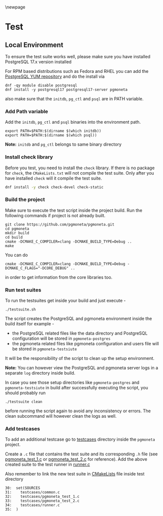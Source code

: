 \newpage

# Test

## Local Environment

To ensure the test suite works well, please make sure you have installed PostgreSQL 17.x version installed

For RPM based distributions such as Fedora and RHEL you can add the
[PostgreSQL YUM repository](https://yum.postgresql.org/) and do the install via

```
dnf -qy module disable postgresql
dnf install -y postgresql17 postgresql17-server pgmoneta
```

also make sure that the `initdb`, `pg_ctl` and `psql` are in PATH variable.

### Add Path variable

Add the `initdb`, `pg_ctl` and `psql` binaries into the environment path.

```
export PATH=$PATH:$(dirname $(which initdb))
export PATH=$PATH:$(dirname $(which psql))
```

**Note:** `initdb` and `pg_ctl` belongs to same binary directory

### Install check library

Before you test, you need to install the `check` library. If there is no package for `check`, the `CMakeLists.txt` will not compile the test suite. Only after you have installed `check` will it compile the test suite.

``` sh
dnf install -y check check-devel check-static
```

### Build the project

Make sure to execute the test script inside the project build. Run the following commands if project is not already built.

```
git clone https://github.com/pgmoneta/pgmoneta.git
cd pgmoneta
mkdir build
cd build
cmake -DCMAKE_C_COMPILER=clang -DCMAKE_BUILD_TYPE=Debug ..
make
```

You can do

```
cmake -DCMAKE_C_COMPILER=clang -DCMAKE_BUILD_TYPE=Debug -DCMAKE_C_FLAGS="-DCORE_DEBUG" ..
```

in order to get information from the core libraries too.

### Run test suites

To run the testsuites get inside your build and just execute -

```
./testsuite.sh
```

The script creates the PostgreSQL and pgmoneta environment inside the build itself for example -
- the PostgreSQL related files like the data directory and PostgreSQL configuration will be stored in `pgmoneta-postgres`
- the pgmoneta related files like pgmoneta configuration and users file will be stored in `pgmoneta-testsiute`


It will be the responsibility of the script to clean up the setup environment.

**Note:** You can however view the PostgreSQL and pgmoneta server logs in a separate `log` directory inside build.

In case you see those setup directories like `pgmoneta-postgres` and `pgmoneta-testsiute` in build after successfully executing the script, you should probably run

```
./testsuite clean
```

before running the script again to avoid any inconsistency or errors. The clean subcommand will however clean the logs as well.


### Add testcases

To add an additional testcase go to [testcases](https://github.com/pgmoneta/pgmoneta/tree/main/test/testcases) directory inside the `pgmoneta` project.

Create a `.c` file that contains the test suite and its corresponding `.h` file (see [pgmoneta_test_1.c](https://github.com/pgmoneta/pgmoneta/tree/main/test/testcases/pgmoneta_test_1.c) or [pgmoneta_test_2.c](https://github.com/pgmoneta/pgmoneta/tree/main/test/testcases/pgmoneta_test_2.c) for reference). Add the above created suite to the test runner in [runner.c](https://github.com/pgmoneta/pgmoneta/tree/main/test/testcases/runner.c)

Also remember to link the new test suite in [CMakeLists](https://github.com/pgmoneta/pgmoneta/blob/main/test/CMakeLists.txt) file inside test directory

```
30:  set(SOURCES
31:    testcases/common.c
32:    testcases/pgmoneta_test_1.c
33:    testcases/pgmoneta_test_2.c
34:    testcases/runner.c
35:  )
```
